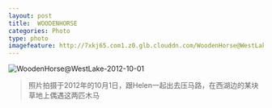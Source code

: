```yaml
---
layout: post
title:  WOODENHORSE
categories: Photo
type: photo
imagefeature: http://7xkj65.com1.z0.glb.clouddn.com/WoodenHorse@WestLake-2012-10-01
---
```


![WoodenHorse@WestLake-2012-10-01](http://7xkj65.com1.z0.glb.clouddn.com/WoodenHorse@WestLake-2012-10-01)

> 照片拍摄于2012年的10月1日，跟Helen一起出去压马路，在西湖边的某块草地上偶遇这两匹木马